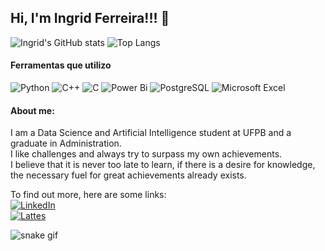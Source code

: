 ## Hi, I'm Ingrid Ferreira!!! 👋

![Ingrid's GitHub stats](https://github-readme-stats.vercel.app/api?username=IngridDayaneFerreira&show_icons=true&theme=synthwave) ![Top Langs](https://github-readme-stats.vercel.app/api/top-langs/?username=IngridDayaneFerreira&hide_progress=true&theme=synthwave)

#### Ferramentas que utilizo
![Python](https://img.shields.io/badge/python-3670A0?style=for-the-badge&logo=python&logoColor=ffdd54) ![C++](https://img.shields.io/badge/C%2B%2B-f61491?style=for-the-badge&logo=c%2B%2B&logoColor=white) ![C](https://img.shields.io/badge/C-00599C?style=for-the-badge&logo=c&logoColor=white) ![Power Bi](https://img.shields.io/badge/power_bi-F2C811?style=for-the-badge&logo=powerbi&logoColor=black) ![PostgreSQL](https://img.shields.io/badge/PostgreSQL-316192?style=for-the-badge&logo=postgresql&logoColor=white) ![Microsoft Excel](https://img.shields.io/badge/Microsoft_Excel-217346?style=for-the-badge&logo=microsoft-excel&logoColor=white) 
#### About me:
I am a Data Science and Artificial Intelligence student at UFPB and a graduate in Administration.\
I like challenges and always try to surpass my own achievements.\
I believe that it is never too late to learn, if there is a desire for knowledge, the necessary fuel for great achievements already exists.

To find out more, here are some links:\
[![LinkedIn](https://img.shields.io/badge/linkedin-%230077B5.svg?style=plastic&logo=linkedin&logoColor=white)](http://linkedin.com/in/ingrid-ferreira-978411236)\
[![Lattes](https://img.shields.io/badge/-LATTES-orange?style=plastic&logo=bookstack&logoColor=white)](http://lattes.cnpq.br/1430521530856447)

![snake gif](https://github.com/SEU_USUARIO/SEU_REPOSITORIO/blob/output/github-contribution-grid-snake.gif)
